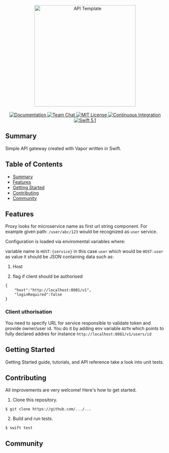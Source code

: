 <p align="center">
    <img src="https://user-images.githubusercontent.com/1342803/36623515-7293b4ec-18d3-11e8-85ab-4e2f8fb38fbd.png" width="320" alt="API Template">
    <br>
    <br>
    <a href="http://docs.vapor.codes/3.0/">
        <img src="http://img.shields.io/badge/read_the-docs-2196f3.svg" alt="Documentation">
    </a>
    <a href="https://discord.gg/vapor">
        <img src="https://img.shields.io/discord/431917998102675485.svg" alt="Team Chat">
    </a>
    <a href="LICENSE">
        <img src="http://img.shields.io/badge/license-MIT-brightgreen.svg" alt="MIT License">
    </a>
    <a href="https://circleci.com/gh/vapor/api-template">
        <img src="https://circleci.com/gh/vapor/api-template.svg?style=shield" alt="Continuous Integration">
    </a>
    <a href="https://swift.org">
        <img src="http://img.shields.io/badge/swift-5.1-brightgreen.svg" alt="Swift 5.1">
    </a>
</p>

## Summary

Simple API gateway created with Vapor written in Swift.

## Table of Contents
* [Summary](#summary)
* [Features](#features)
* [Getting Started](#getting-started)
* [Contributing](#contributing)
* [Community](#community)

## Features

Proxy looks for microservice name as first url string component. 
For example given path: `/user/abc/123` would be recognized as `user` service. 

Configuration is loaded via enviromental variables where:

variable name is `HOST:{service}` in this case `user` which would be `HOST:user`
as value it should be JSON containing data such as:

1. Host

2. flag if client should be authorised

```
{
    "host":"http://localhost:8081/v1",
    "loginRequired":false
}
```

### Client uthorisation 

You need to specify URL for service responsible to validate token and provide owner/user id. 
You do it by adding env variable `AUTH` which points to fully declared addres for instance `http://localhost:8081/v1/users/id`

## Getting Started

Getting Started guide, tutorials, and API reference take a look into unit tests.

## Contributing

All improvements are very welcome! Here's how to get started.

1. Clone this repository.

  `$ git clone https://github.com/.../...`

2. Build and run tests.

  `$ swift test`

## Community